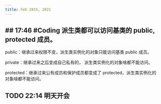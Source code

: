 ```yaml
---
title: Feb 28th, 2021
---
```


## ## 17:46 #Coding 派生类都可以访问基类的 public, protected 成员。 

public：继承过来权限不变，派生类实例化的对象只能访问基类 public 成员。 

private：继承过来之后变成自己私有的， 派生类实例化的对象啥都不能访问。 

protected：继承过来公有成员和保护成员都变成了 protected，派生类实例化的对象啥都不能访问。
## TODO 22:14 明天开会

